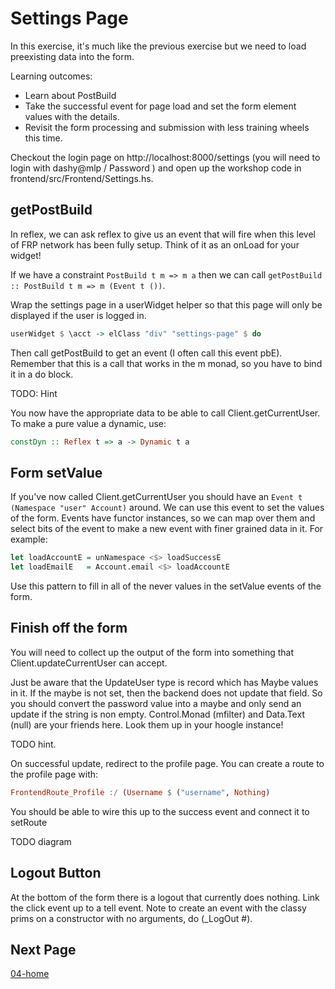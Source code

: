 # Settings Page

In this exercise, it's much like the previous exercise but we need to load preexisting data into the form.

Learning outcomes:
- Learn about PostBuild
- Take the successful event for page load and set the form element values with the details.
- Revisit the form processing and submission with less training wheels this time.

Checkout the login page on http://localhost:8000/settings (you will need to login with dashy@mlp / Password ) and open up the workshop code in frontend/src/Frontend/Settings.hs.

## getPostBuild

In reflex, we can ask reflex to give us an event that will fire when this level of FRP network has been fully setup. Think of it as an onLoad for your widget!

If we have a constraint `PostBuild t m => m a` then we can call `getPostBuild :: PostBuild t m => m (Event t ())`.

Wrap the settings page in a userWidget helper so that this page will only be displayed if the user is logged in.

```haskell
userWidget $ \acct -> elClass "div" "settings-page" $ do
```

Then call getPostBuild to get an event (I often call this event pbE). Remember that this is a call that works in the m monad, so you have to bind it in a do block.

TODO: Hint

You now have the appropriate data to be able to call Client.getCurrentUser. To make a pure value a dynamic, use:

```haskell
constDyn :: Reflex t => a -> Dynamic t a
```
## Form setValue

If you've now called Client.getCurrentUser you should have an `Event t (Namespace "user" Account)` around. We can use this event to set the values of the form. Events have functor instances, so we can map over them and select bits of the event to make a new event with finer grained data in it. For example:

```haskell
let loadAccountE = unNamespace <$> loadSuccessE
let loadEmailE   = Account.email <$> loadAccountE
```

Use this pattern to fill in all of the never values in the setValue events of the form.

## Finish off the form

You will need to collect up the output of the form into something that Client.updateCurrentUser can accept.

Just be aware that the UpdateUser type is record which has Maybe values in it. If the maybe is not set, then the backend does not update that field. So you should convert the password value into a maybe and only send an update if the string is non empty. Control.Monad (mfilter) and Data.Text (null) are your friends here. Look them up in your hoogle instance!

TODO hint.

On successful update, redirect to the profile page. You can create a route to the profile page with:

```haskell
FrontendRoute_Profile :/ (Username $ ("username", Nothing)
```

You should be able to wire this up to the success event and connect it to setRoute

TODO diagram

## Logout Button

At the bottom of the form there is a logout that currently does nothing. Link the click event up to a tell event. Note to create an event with the classy prims on a constructor with no arguments, do (\_LogOut #).

## Next Page

[04-home](./04-home.md)
